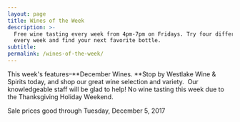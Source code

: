 ```yaml
---
layout: page
title: Wines of the Week
description: >-
  Free wine tasting every week from 4pm-7pm on Fridays. Try four different wines
  every week and find your next favorite bottle.
subtitle:
permalink: /wines-of-the-week/
---
```



This week's features–**December Wines.&nbsp;**Stop by Westlake Wine & Spirits today, and shop our great wine selection and variety. &nbsp;Our knowledgeable staff will be glad to help! No wine tasting this week due to the Thanksgiving Holiday Weekend.

Sale prices good through Tuesday, December 5, 2017

&nbsp;